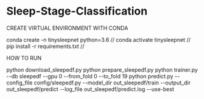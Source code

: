 # Sleep-Stage-Classification


CREATE VIRTUAL ENVIRONMENT WITH CONDA

conda create -n tinysleepnet python=3.6 //
conda activate tinysleepnet //
pip install -r requirements.txt  //

HOW TO RUN 

python download_sleepedf.py
python prepare_sleepedf.py
python trainer.py --db sleepedf --gpu 0 --from_fold 0 --to_fold 19
python predict.py --config_file config/sleepedf.py --model_dir out_sleepedf/train --output_dir out_sleepedf/predict --log_file out_sleepedf/predict.log --use-best
